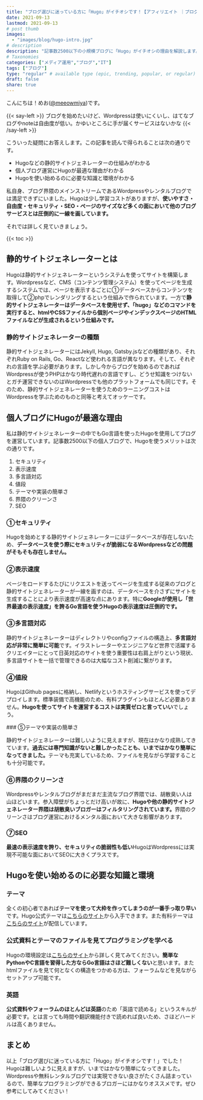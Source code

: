 ```yaml
---
title: "ブログ選びに迷っている方に「Hugo」がイチオシです！【アフィリエイト ｜プログラミング｜オウンドメディア】"
date: 2021-09-13
lastmod: 2021-09-13
# post thumb
images:
  - "images/blog/hugo-intro.jpg"
# description
description: "記事数2500以下の小規模ブログに「Hugo」がイチオシの理由を解説します。"
# Taxonomies
categories: ["メディア運用","ブログ","IT"]
tags: ["ブログ"]
type: "regular" # available type (epic, trending, popular, or regular)
draft: false
share: true
---
```

こんにちは！めお(<u><a href="https://twitter.com/meeowmiya" target="_blank">@meeowmiya</a></u>)です。


{{< say-left >}}
ブログを始めたいけど、Wordpressは使いにくいし、はてなブログやnoteは自由度が低い。かゆいところに手が届くサービスはないかな
{{< /say-left >}}

こういった疑問にお答えします。この記事を読んで得られることは次の通りです。

* Hugoなどの静的サイトジェネレーターの仕組みがわかる
* 個人ブログ運営にHugoが最適な理由がわかる
* Hugoを使い始めるのに必要な知識と環境がわかる

私自身、ブログ界隈のメインストリームであるWordpressやレンタルブログでは満足できずにいました。Hugoは少し学習コストがありますが、<span class="keiko-red">**使いやすさ・自由度・セキュリティ・SEO・ページのサイズなど多くの面において他のブログサービスとは圧倒的に一線を画しています。**</span>

それでは詳しく見ていきましょう。

{{< toc >}}

## 静的サイトジェネレーターとは

Hugoは静的サイトジェネレーターというシステムを使ってサイトを構築します。Wordpressなど、CMS（コンテンツ管理システム）を使ってページを生成するシステムでは、ページを表示するごとに①データベースからコンテンツを取得して②phpでレンダリングするという仕組みで作られています。一方で<span class="keiko-red">**静的サイトジェネレーターはデータベースを使用せず、「hugo」などのコマンドを実行すると、htmlやCSSファイルから個別ページやインデックスページのHTMLファイルなどが生成されるという仕組みです。**</span>

### 静的サイトジェネレーターの種類

静的サイトジェネレーターにはJekyll, Hugo, Gatsby.jsなどの種類があり、それぞれRuby on Rails, Go、Reactなど使われる言語が異なります。そして、それぞれの言語を学ぶ必要があります。しかし今からブログを始めるのであればWordpressが使うPHPはかなり時代遅れの言語ですし、どうせ知識をつけないとガチ運営できないのはWordpressでも他のプラットフォームでも同じです。そのため、静的サイトジェネレーターを使うためのラーニングコストはWordpressを学ぶためのものと同等と考えてオッケーです。

## 個人ブログにHugoが最適な理由

私は静的サイトジェネレーターの中でもGo言語を使ったHugoを使用してブログを運営しています。記事数2500以下の個人ブログで、Hugoを使うメリットは次の通りです。

1. セキュリティ
2. 表示速度
3. 多言語対応
4. 値段
5. テーマや実装の簡単さ
6. 界隈のクリーンさ
7. SEO


### ①セキュリティ

Hugoを始めとする静的サイトジェネレーターにはデータベースが存在しないため、<span class="keiko-red">**データベースを使う際にセキュリティが脆弱になるWordpressなどの問題がそもそも存在しません。**</span>

### ②表示速度

ページをロードするたびにリクエストを送ってページを生成する従来のブログと静的サイトジェネレーターが一線を画すのは、データベースを介さずにサイトを生成することにより表示速度が高速な点にあります。特に<span class="keiko-red">**Googleが使用し「世界最速の表示速度」を誇るGo言語を使うHugoの表示速度は圧倒的です。**</span>

### ③多言語対応

静的サイトジェネレーターはディレクトリやconfigファイルの構造上、<span class="keiko-red">**多言語対応が非常に簡単に可能**</span>です。イラストレーターやエンジニアなど世界で活躍するクリエイターにとって日英対応のサイトを使う重要性は右肩上がりという現状、多言語サイトを一括で管理できるのは大幅なコスト削減に繋がります。

### ④値段

HugoはGithub pagesに格納し、Netlifyというホスティングサービスを使ってデプロイします。標準装備で高機能のため、有料プラグインもほとんど必要ありません。<span class="keiko-red">**Hugoを使ってサイトを運営するコストは実質ゼロと言っていい**</span>でしょう。

### ⑤テーマや実装の簡単さ

静的サイトジェネレーターは難しいように見えますが、現在はかなり成熟してきています。<span class="keiko-red">**過去には専門知識がないと難しかったことも、いまではかなり簡単になってきました。**</span>テーマも充実しているため、ファイルを見ながら学習することも十分可能です。


### ⑥界隈のクリーンさ

Wordpressやレンタルブログがまだまだ主流なブログ界隈では、胡散臭い人は山ほどいます。参入障壁がちょっとだけ高いが故に、<span class="keiko-red">**Hugoや他の静的サイトジェネレーター界隈は胡散臭いブロガーはフィルタリングされています。**</span>界隈のクリーンさはブログ運営におけるメンタル面において大きな影響があります。

### ⑦SEO

<span class="keiko-red">**最速の表示速度を誇り、セキュリティの脆弱性も低い**</span>HugoはWordpressには実現不可能な面においてSEOに大きくプラスです。

## Hugoを使い始めるのに必要な知識と環境


### テーマ

全くの初心者であれば<span class="keiko-red">**テーマを使って大枠を作ってしまうのが一番手っ取り早い**</span>です。Hugo公式テーマは<a href ="https://themes.gohugo.io/" target ="_blank"><u>こちらのサイト</u></a>から入手できます。また有料テーマは<a href ="https://themefisher.com/" target ="_blank"><u>こちらのサイト</u></a>が配信しています。

### 公式資料とテーマのファイルを見てプログラミングを学べる

Hugoの環境設定は<a href ="https://gohugo.io/getting-started/quick-start/" target ="_blank"><u>こちらのサイト</u></a>から詳しく見てみてください。<span class="keiko-red">**簡単なPythonやC言語を習得した方ならGo言語はさほど難しくない**</span>と思います。またhtmlファイルを見て何となくの構造をつかめる方は、フォーラムなどを見ながらセットアップ可能です。

### 英語

<span class="keiko-red">**公式資料やフォーラムのほとんどは英語**</span>のため「英語で読める」というスキルが必要です。とは言っても時間や翻訳機能付きで読めれば良いため、さほどハードルは高くありません。

## まとめ

以上「ブログ選びに迷っている方に「Hugo」がイチオシです！」でした！Hugoは難しいように見えますが、いまではかなり簡単になってきました。Wordpressや無料レンタルブログでは実現できない良さがたくさん詰まっているので、簡単なプログラミングができるブロガーにはかなりオススメです。ぜひ参考にしてみてください！